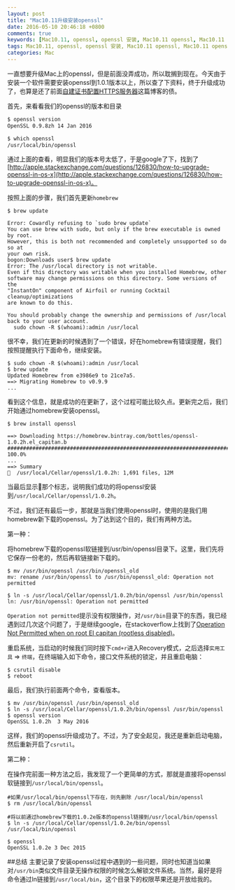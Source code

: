 ```yaml
---
layout: post
title: "Mac10.11升级安装openssl"
date: 2016-05-10 20:46:18 +0800
comments: true
keywords: [Mac10.11, openssl, openssl 安装, Mac10.11 openssl, Mac10.11 openssl 安装, Mac10.11 openssl 安装升级, Mac openssl 安装, Mac openssl 升级, Mac10.11 openssl 升级, Mac openssl 安装升级]
tags: Mac10.11, openssl, openssl 安装, Mac10.11 openssl, Mac10.11 openssl 安装, Mac10.11 openssl 安装升级, Mac openssl 安装, Mac openssl 升级, Mac10.11 openssl 升级, Mac openssl 安装升级
categories: Mac
---
```

一直想要升级Mac上的openssl，但是前面没弄成功，所以耽搁到现在。今天由于安装一个软件需要安装openssl到1.0.1版本以上，所以查了下资料，终于升级成功了，也算是还了前面[自建证书配置HTTPS服务器](http://www.liuchungui.com/blog/2015/09/25/zi-jian-zheng-shu-pei-zhi-httpsfu-wu-qi/)这篇博客的债。

<!-- more -->

首先，来看看我们的openssl的版本和目录

```sh
$ openssl version
OpenSSL 0.9.8zh 14 Jan 2016

$ which openssl
/usr/local/bin/openssl
```

通过上面的查看，明显我们的版本号太低了，于是google了下，找到了[http://apple.stackexchange.com/questions/126830/how-to-upgrade-openssl-in-os-x](http://apple.stackexchange.com/questions/126830/how-to-upgrade-openssl-in-os-x)。

按照上面的步骤，我们首先更新`homebrew`

```
$ brew update

Error: Cowardly refusing to `sudo brew update`
You can use brew with sudo, but only if the brew executable is owned by root.
However, this is both not recommended and completely unsupported so do so at
your own risk.
bogon:Downloads user$ brew update
Error: The /usr/local directory is not writable.
Even if this directory was writable when you installed Homebrew, other
software may change permissions on this directory. Some versions of the
"InstantOn" component of Airfoil or running Cocktail cleanup/optimizations
are known to do this.

You should probably change the ownership and permissions of /usr/local
back to your user account.
  sudo chown -R $(whoami):admin /usr/local

```
很不幸，我们在更新的时候遇到了一个错误，好在homebrew有错误提醒，我们按照提醒执行下面命令，继续安装。

```
$ sudo chown -R $(whoami):admin /usr/local
$ brew update
Updated Homebrew from e3986e9 to 21ce7a5.
==> Migrating Homebrew to v0.9.9
...
```
看到这个信息，就是成功的在更新了，这个过程可能比较久点。更新完之后，我们开始通过homebrew安装openssl。

```
$ brew install openssl

==> Downloading https://homebrew.bintray.com/bottles/openssl-1.0.2h.el_capitan.b
######################################################################## 100.0%
...
==> Summary
🍺  /usr/local/Cellar/openssl/1.0.2h: 1,691 files, 12M
```

当最后显示🍺那个标志，说明我们成功的将openssl安装到`/usr/local/Cellar/openssl/1.0.2h`。

不过，我们还有最后一步，那就是当我们使用openssl时，使用的是我们用homebrew新下载的openssl。为了达到这个目的，我们有两种方法。

第一种：    

将homebrew下载的openssl软链接到/usr/bin/openssl目录下。这里，我们先将它保存一份老的，然后再软链接新下载的。

```
$ mv /usr/bin/openssl /usr/bin/openssl_old
mv: rename /usr/bin/openssl to /usr/bin/openssl_old: Operation not permitted

$ ln -s /usr/local/Cellar/openssl/1.0.2h/bin/openssl /usr/bin/openssl
ln: /usr/bin/openssl: Operation not permitted
```

`Operation not permitted`提示没有权限操作，对`/usr/bin`目录下的东西，我已经遇到过几次这个问题了，于是继续google，在stackoverflow上找到了[Operation Not Permitted when on root El capitan (rootless disabled)](http://stackoverflow.com/questions/32659348/operation-not-permitted-when-on-root-el-capitan-rootless-disabled)。

重启系统，当启动的时候我们同时按下`cmd+r`进入Recovery模式，之后选择`实用工具` => `终端`，在终端输入如下命令，接口文件系统的锁定，并且重启电脑：

```
$ csrutil disable
$ reboot
```

最后，我们执行前面两个命令，查看版本。

```
$ mv /usr/bin/openssl /usr/bin/openssl_old
$ ln -s /usr/local/Cellar/openssl/1.0.2h/bin/openssl /usr/bin/openssl
$ openssl version
OpenSSL 1.0.2h  3 May 2016
```
这样，我们的openssl升级成功了。不过，为了安全起见，我还是重新启动电脑，然后重新开启了`csrutil`。

第二种：

在操作完前面一种方法之后，我发现了一个更简单的方式，那就是直接将openssl软链接到`/usr/local/bin/openssl`。

```
#如果/usr/local/bin/openssl下存在，则先删除 /usr/local/bin/openssl
$ rm /usr/local/bin/openssl

#将以前通过homebrew下载的1.0.2e版本的openssl链接到/usr/local/bin/openssl
$ ln -s /usr/local/Cellar/openssl/1.0.2e/bin/openssl /usr/local/bin/openssl

$ openssl 
OpenSSL 1.0.2e 3 Dec 2015

```

##总结
主要记录了安装openssl过程中遇到的一些问题，同时也知道当如果对`/usr/bin`类似文件目录无操作权限的时候怎么解锁文件系统。当然，最好是将命令通过ln链接到`/usr/local/bin`，这个目录下的权限苹果还是开放给我的。